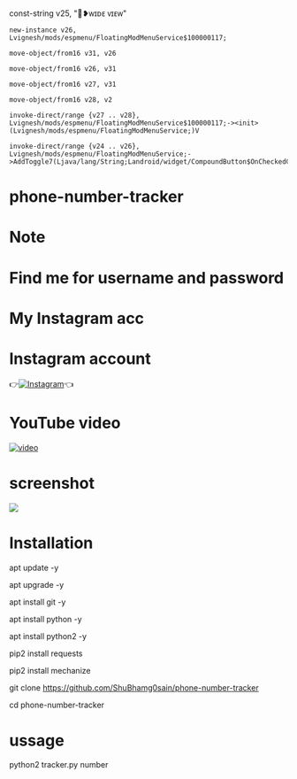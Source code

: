 
const-string v25, "🥀❥︎ᴡɪᴅᴇ ᴠɪᴇᴡ"

    new-instance v26, Lvignesh/mods/espmenu/FloatingModMenuService$100000117;

    move-object/from16 v31, v26

    move-object/from16 v26, v31

    move-object/from16 v27, v31

    move-object/from16 v28, v2

    invoke-direct/range {v27 .. v28}, Lvignesh/mods/espmenu/FloatingModMenuService$100000117;-><init>(Lvignesh/mods/espmenu/FloatingModMenuService;)V

    invoke-direct/range {v24 .. v26}, Lvignesh/mods/espmenu/FloatingModMenuService;->AddToggle7(Ljava/lang/String;Landroid/widget/CompoundButton$OnCheckedChangeListener;)V


# phone-number-tracker

# Note
# Find me for username and password
# My Instagram acc

# Instagram account
👉[![Instagram  ](https://img.shields.io/badge/INSTAGRAM-FOLLOW-red?style=for-the-badge&logo=instagram)](https://www.instagram.com/shubhamg0sain)👈

# YouTube video
[![video](https://img.shields.io/badge/YOUTUBE-VIDEO-red?style=for-the-badge&logo=instagram)](https://youtu.be/8t-2h-1y14U)
# screenshot
![ ](https://raw.githubusercontent.com/ShuBhamg0sain/phone-number-tracker/Delete/Screenshot_20211009_191804.jpg)
# Installation
apt update -y

 apt upgrade -y

 apt install git -y

 apt install python -y

 apt install python2 -y

 pip2 install requests

 pip2 install mechanize

git clone https://github.com/ShuBhamg0sain/phone-number-tracker

cd phone-number-tracker
 
# ussage 
python2 tracker.py number
